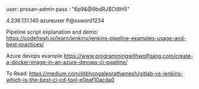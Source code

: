 user: prosan-admin
pass : "6p9&@9bdRJ$Ct8H5"

4.236.131.140
azureuser
P@ssword1234

Pipeline script explanation and demo:
https://codefresh.io/learn/jenkins/jenkins-pipeline-examples-usage-and-best-practices/

Azure devops example
https://www.programmingwithwolfgang.com/create-a-docker-image-in-an-azure-devops-ci-pipeline/

To Read:
https://medium.com/@bhongaleprathamesh/gitlab-vs-jenkins-which-is-the-best-ci-cd-tool-e0eaf10acda0